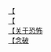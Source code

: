 [【](http://tieba.baidu.com/p/2797333259?see_lz=1&pn=)   
[【](http://tieba.baidu.com/p/2796460687?see_lz=1&pn=)   
[【关于恐怖](http://tieba.baidu.com/p/2796804485?see_lz=1&pn=)   
[【念破](http://tieba.baidu.com/p/2797372279?see_lz=1&pn=)   
